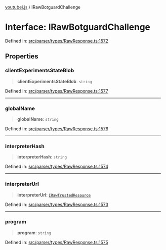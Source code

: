 [youtubei.js](../README.md) / IRawBotguardChallenge

# Interface: IRawBotguardChallenge

Defined in: [src/parser/types/RawResponse.ts:1572](https://github.com/LuanRT/YouTube.js/blob/0733f60b57877f6b8b87dfd5cc6195b5085f5c09/src/parser/types/RawResponse.ts#L1572)

## Properties

### clientExperimentsStateBlob

> **clientExperimentsStateBlob**: `string`

Defined in: [src/parser/types/RawResponse.ts:1577](https://github.com/LuanRT/YouTube.js/blob/0733f60b57877f6b8b87dfd5cc6195b5085f5c09/src/parser/types/RawResponse.ts#L1577)

***

### globalName

> **globalName**: `string`

Defined in: [src/parser/types/RawResponse.ts:1576](https://github.com/LuanRT/YouTube.js/blob/0733f60b57877f6b8b87dfd5cc6195b5085f5c09/src/parser/types/RawResponse.ts#L1576)

***

### interpreterHash

> **interpreterHash**: `string`

Defined in: [src/parser/types/RawResponse.ts:1574](https://github.com/LuanRT/YouTube.js/blob/0733f60b57877f6b8b87dfd5cc6195b5085f5c09/src/parser/types/RawResponse.ts#L1574)

***

### interpreterUrl

> **interpreterUrl**: [`IRawTrustedResource`](IRawTrustedResource.md)

Defined in: [src/parser/types/RawResponse.ts:1573](https://github.com/LuanRT/YouTube.js/blob/0733f60b57877f6b8b87dfd5cc6195b5085f5c09/src/parser/types/RawResponse.ts#L1573)

***

### program

> **program**: `string`

Defined in: [src/parser/types/RawResponse.ts:1575](https://github.com/LuanRT/YouTube.js/blob/0733f60b57877f6b8b87dfd5cc6195b5085f5c09/src/parser/types/RawResponse.ts#L1575)
